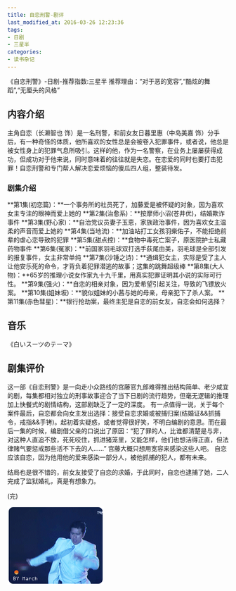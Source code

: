 ```yaml
---
title: 自恋刑警-剧评
last_modified_at: 2016-03-26 12:23:36
tags:
- 日剧
- 三星半
categories:
- 读书杂记
---
```

《自恋刑警》-日剧-推荐指数:三星半
推荐理由：“对于恶的宽容”,“酷炫的舞蹈”,“无厘头的风格”<!--more-->
## 内容介绍
主角自恋（长濑智也 饰）是一名刑警，和前女友日暮里惠（中岛美嘉 饰）分手后，有一种奇怪的体质，他所喜欢的女性总是会被卷入犯罪事件，或者说，他总是被女性身上的犯罪气息所吸引。这样的他，作为一名警察，在业务上屡屡获得成功，但成功对于他来说，同时意味着的往往就是失恋。在恋爱的同时也要打击犯罪！自恋刑警和专门帮人解决恋爱烦恼的傻瓜四人组，整装待发。

### 剧集介绍
**第1集(初恋篇)：**一个事务所的社员死了，加藤爱是被怀疑的对象，因为喜欢女主专注的眼神而爱上她的
**第2集(治愈系)：**按摩师小沼(苍井优)，结婚欺诈事件
**第3集(野心家)：**自治党议员妻子玉恵，家族政治事件，因为喜欢女主温柔的声音而爱上她的
**第4集(当地流)：**加油站打工女孩羽柴佑子，不能拒绝前辈的虐心恋导致的犯罪
**第5集(甜点控)：**食物中毒死亡案子，原医院护士私藏药物事件
**第6集(冤家)：**前国家羽毛球双打选手荻尾由美，羽毛球是全部引发的报复事件，女主非常单纯
**第7集(沙锤之诗)：**通缉犯女主，实际是受了主人让他安乐死的命令，才背负着犯罪潜逃的故事；这集的跳舞超级棒
**第8集(大人物)：**65岁的推理小说女作家九十九千里，用真实犯罪证明其小说的实际可行性。
**第9集(强火)：**自恋的相亲对象，因为爱希望引起关注，导致的飞镖放火案。
**第10集(姐妹坂)：**貌似姐妹的小茜与她的母亲，母亲犯下了杀人案。
**第11集(赤色彗星)：**银行抢劫案，最终主犯是自恋的前女友，自恋会如何选择？

## 音乐
《白いスーツのテーマ》

## 剧集评价
这一部《自恋刑警》是一向走小众路线的宫藤官九郎难得推出结构简单、老少咸宜的剧，每集都相对独立的刑事故事迎合了当下日剧的流行趋势，但毫无逻辑的推理加上快餐式的剧情结构，这部剧缺乏了一定的深度。
有一点值得一说，关于每个案件最后，自恋都会向女主发出选择：接受自恋求婚或被捕归案(结婚证&&抓捕令，戒指&&手铐)。起初着实疑惑，或者觉得很好笑，不明白编剧的意思。而在最后一集的时候，编剧借父亲的口说出了原因：“犯了罪的人，比谁都清楚是与非，对这种人直追不放，死死咬住，抓进猪笼里，又能怎样，他们也想活得正直，但法律赌气要惩戒那些活不下去的人……”
宫藤大概只想用宽容来感染这些人吧。
自恋应该自恋，因为他用他的爱来感染一部分人，被他抓捕的犯人，都有未来。

结局也是很不错的，前女友接受了自恋的求婚，于此同时，自恋也逮捕了她，二人完成了监狱婚礼，真是有想象力。

(完)

<img src="/assets/images/自恋刑警.jpg" alt="自恋刑警"/>
